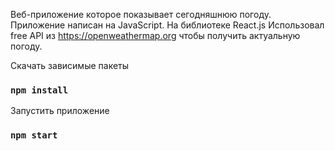 Веб-приложение которое показывает сегодняшнюю погоду.
Приложение написан на JavaScript. На библиотеке React.js
Использовал free API из https://openweathermap.org чтобы получить актуальную погоду.


Скачать зависимые пакеты
### `npm install`
Запустить приложение
### `npm start`
